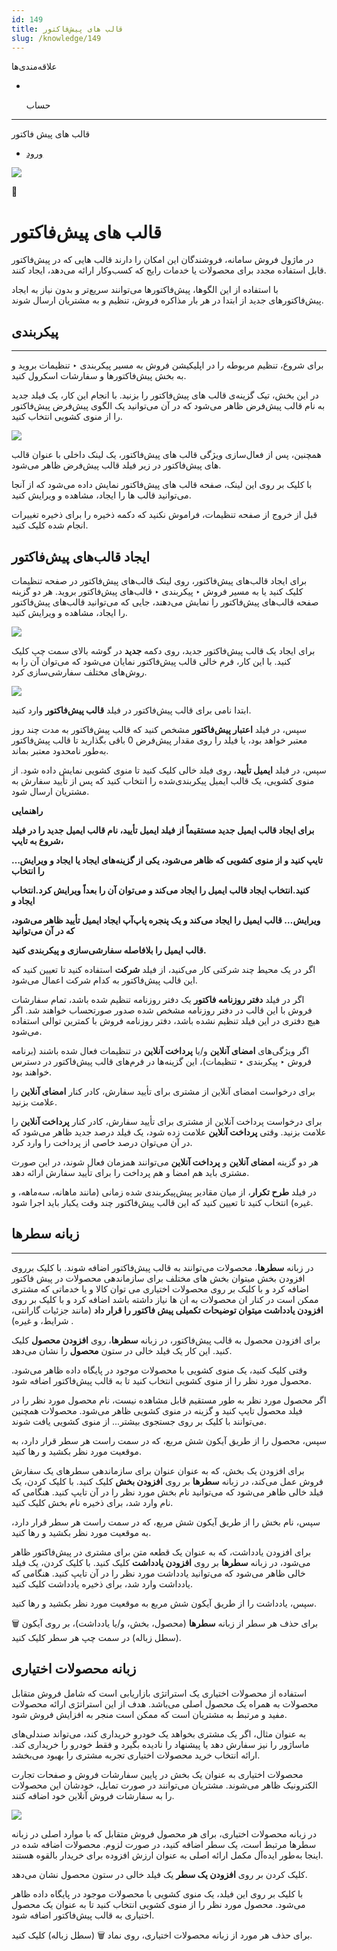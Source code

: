 ```yaml
---
id: 149
title: قالب های پیش‌فاکتور
slug: /knowledge/149
---
```


 
  علاقه‌مندی‌ها
* [​](./149)

  حساب

---

 

قالب های پیش فاکتور

- [ورود](/web/login?redirect=/knowledge/article/149)

![](https://odoofarsi.com/web/image/2652?access_token=bbc196cc-736e-45a4-8480-577bc971e496)

📖

# قالب های پیش‌فاکتور

در ماژول فروش سامانه، فروشندگان این امکان را دارند قالب هایی که در پیش‌فاکتور قابل استفاده مجدد برای محصولات یا خدمات رایج که کسب‌وکار ارائه می‌دهد، ایجاد کنند.

با استفاده از این الگوها، پیش‌فاکتورها می‌توانند سریع‌تر و بدون نیاز به ایجاد پیش‌فاکتورهای جدید از ابتدا در هر بار مذاکره فروش، تنظیم و به مشتریان ارسال شوند.

## **پیکربندی**

---

برای شروع، تنظیم مربوطه را در اپلیکیشن فروش به مسیر پیکربندی ‣ تنظیمات بروید و به بخش پیش‌فاکتورها و سفارشات اسکرول کنید.

در این بخش، تیک گزینه‌ی قالب های پیش‌فاکتور را بزنید. با انجام این کار، یک فیلد جدید به نام قالب پیش‌فرض ظاهر می‌شود که در آن می‌توانید یک الگوی پیش‌فرض پیش‌فاکتور را از منوی کشویی انتخاب کنید.

![](https://odoofarsi.com/web/image/1368-c0b1b074/Screen%20Shot%202024-07-21%20at%2012.16.46%20PM.png?access_token=efaa7b2b-59f5-49bd-8e6f-c1abf7544384)

همچنین، پس از فعال‌سازی ویژگی قالب های پیش‌فاکتور، یک لینک داخلی با عنوان قالب های پیش‌فاکتور در زیر فیلد قالب پیش‌فرض ظاهر می‌شود.

با کلیک بر روی این لینک، صفحه قالب های پیش‌فاکتور نمایش داده می‌شود که از آنجا می‌توانید قالب ها را ایجاد، مشاهده و ویرایش کنید.

قبل از خروج از صفحه تنظیمات، فراموش نکنید که دکمه ذخیره را برای ذخیره تغییرات انجام شده کلیک کنید.

## **ایجاد قالب‌های پیش‌فاکتور**

برای ایجاد قالب‌های پیش‌فاکتور، روی لینک قالب‌های پیش‌فاکتور در صفحه تنظیمات کلیک کنید یا به مسیر فروش ‣ پیکربندی ‣ قالب‌های پیش‌فاکتور بروید. هر دو گزینه صفحه قالب‌های پیش‌فاکتور را نمایش می‌دهند، جایی که می‌توانید قالب‌های پیش‌فاکتور را ایجاد، مشاهده و ویرایش کنید.

![](https://odoofarsi.com/web/image/1369-5b9b81c2/image.png?access_token=252a4da6-693a-4d9c-9390-b6312876dce5)

برای ایجاد یک قالب پیش‌فاکتور جدید، روی دکمه **جدید** در گوشه بالای سمت چپ کلیک کنید. با این کار، فرم خالی قالب پیش‌فاکتور نمایان می‌شود که می‌توان آن را به روش‌های مختلف سفارشی‌سازی کرد.

![](https://odoofarsi.com/web/image/1371-0aeeee4e/image.png?access_token=e78d0511-516c-4d29-8f9b-546fb28e25d4)

ابتدا نامی برای قالب پیش‌فاکتور در فیلد **قالب پیش‌فاکتور** وارد کنید.

سپس، در فیلد **اعتبار پیش‌فاکتور** مشخص کنید که قالب پیش‌فاکتور به مدت چند روز معتبر خواهد بود، یا فیلد را روی مقدار پیش‌فرض 0 باقی بگذارید تا قالب پیش‌فاکتور به‌طور نامحدود معتبر بماند.

سپس، در فیلد **ایمیل تأیید**، روی فیلد خالی کلیک کنید تا منوی کشویی نمایش داده شود. از منوی کشویی، یک قالب ایمیل پیکربندی‌شده را انتخاب کنید که پس از تأیید سفارش به مشتریان ارسال شود.

**راهنمایی**

**برای ایجاد قالب ایمیل جدید مستقیماً از فیلد ایمیل تأیید، نام قالب ایمیل جدید را در فیلد شروع به تایپ،**

**تایپ کنید و از منوی کشویی که ظاهر می‌شود، یکی از گزینه‌های ایجاد یا ایجاد و ویرایش… را انتخاب**

**کنید.انتخاب ایجاد قالب ایمیل را ایجاد می‌کند و می‌توان آن را بعداً ویرایش کرد.انتخاب ایجاد و**

**ویرایش… قالب ایمیل را ایجاد می‌کند و یک پنجره پاپ‌آپ ایجاد ایمیل تأیید ظاهر می‌شود، که در آن می‌توانید**

**قالب ایمیل را بلافاصله سفارشی‌سازی و پیکربندی کنید.**

اگر در یک محیط چند شرکتی کار می‌کنید، از فیلد **شرکت** استفاده کنید تا تعیین کنید که این قالب پیش‌فاکتور به کدام شرکت اعمال می‌شود.

اگر در فیلد **دفتر روزنامه فاکتور** یک دفتر روزنامه تنظیم شده باشد، تمام سفارشات فروش با این قالب در دفتر روزنامه مشخص شده صدور صورتحساب خواهند شد. اگر هیچ دفتری در این فیلد تنظیم نشده باشد، دفتر روزنامه فروش با کمترین توالی استفاده می‌شود.

اگر ویژگی‌های **امضای آنلاین** و/یا **پرداخت آنلاین** در تنظیمات فعال شده باشند (برنامه فروش ‣ پیکربندی ‣ تنظیمات)، این گزینه‌ها در فرم‌های قالب پیش‌فاکتور در دسترس خواهند بود.

برای درخواست امضای آنلاین از مشتری برای تأیید سفارش، کادر کنار **امضای آنلاین** را علامت بزنید.

برای درخواست پرداخت آنلاین از مشتری برای تأیید سفارش، کادر کنار **پرداخت آنلاین** را علامت بزنید. وقتی **پرداخت آنلاین** علامت زده شود، یک فیلد درصد جدید ظاهر می‌شود که در آن می‌توان درصد خاصی از پرداخت را وارد کرد.

هر دو گزینه **امضای آنلاین** و **پرداخت آنلاین** می‌توانند همزمان فعال شوند، در این صورت مشتری باید هم امضا و هم پرداخت را برای تأیید سفارش ارائه دهد.

در فیلد **طرح تکرار**، از میان مقادیر پیش‌پیکربندی شده زمانی (مانند ماهانه، سه‌ماهه، و غیره) انتخاب کنید تا تعیین کنید که این قالب پیش‌فاکتور چند وقت یکبار باید اجرا شود.

## **زبانه سطرها**

---

در زبانه **سطرها**، محصولات می‌توانند به قالب پیش‌فاکتور اضافه شوند. با کلیک برروی افزودن بخش میتوان بخش های مختلف برای سازماندهی محصولات در پیش فاکتور اضافه کرد و با کلیک بر روی محصولات اختیاری می توان کالا و یا خدماتی که مشتری ممکن است در کنار ان محصولات به ان ها نیاز داشته باشد اضافه کرد و با کلیک بر روی **افزودن یادداشت میتوان توضیحات تکمیلی پیش فاکتور را قرار داد** (مانند جزئیات گارانتی، شرایط، و غیره) .

برای افزودن محصول به قالب پیش‌فاکتور، در زبانه **سطرها**، روی **افزودن محصول** کلیک کنید. این کار یک فیلد خالی در ستون **محصول** را نشان می‌دهد.

وقتی کلیک کنید، یک منوی کشویی با محصولات موجود در پایگاه داده ظاهر می‌شود. محصول مورد نظر را از منوی کشویی انتخاب کنید تا به قالب پیش‌فاکتور اضافه شود.

اگر محصول مورد نظر به طور مستقیم قابل مشاهده نیست، نام محصول مورد نظر را در فیلد محصول تایپ کنید و گزینه در منوی کشویی ظاهر می‌شود. محصولات همچنین می‌توانند با کلیک بر روی جستجوی بیشتر... از منوی کشویی یافت شوند.​

سپس، محصول را از طریق آیکون شش مربع، که در سمت راست هر سطر قرار دارد، به موقعیت مورد نظر بکشید و رها کنید.

برای افزودن یک بخش، که به عنوان عنوان برای سازماندهی سطرهای یک سفارش فروش عمل می‌کند، در زبانه **سطرها** بر روی **افزودن بخش** کلیک کنید. با کلیک کردن، یک فیلد خالی ظاهر می‌شود که می‌توانید نام بخش مورد نظر را در آن تایپ کنید. هنگامی که نام وارد شد، برای ذخیره نام بخش کلیک کنید.

سپس، نام بخش را از طریق آیکون شش مربع، که در سمت راست هر سطر قرار دارد، به موقعیت مورد نظر بکشید و رها کنید.

برای افزودن یادداشت، که به عنوان یک قطعه متن برای مشتری در پیش‌فاکتور ظاهر می‌شود، در زبانه **سطرها** بر روی **افزودن یادداشت** کلیک کنید. با کلیک کردن، یک فیلد خالی ظاهر می‌شود که می‌توانید یادداشت مورد نظر را در آن تایپ کنید. هنگامی که یادداشت وارد شد، برای ذخیره یادداشت کلیک کنید.

سپس، یادداشت را از طریق آیکون شش مربع به موقعیت مورد نظر بکشید و رها کنید.

برای حذف هر سطر از زبانه **سطرها** (محصول، بخش، و/یا یادداشت)، بر روی آیکون 🗑️ (سطل زباله) در سمت چپ هر سطر کلیک کنید.

## **زبانه محصولات اختیاری**

استفاده از محصولات اختیاری یک استراتژی بازاریابی است که شامل فروش متقابل محصولات به همراه یک محصول اصلی می‌باشد. هدف از این استراتژی ارائه محصولات مفید و مرتبط به مشتریان است که ممکن است منجر به افزایش فروش شود.

به عنوان مثال، اگر یک مشتری بخواهد یک خودرو خریداری کند، می‌تواند صندلی‌های ماساژور را نیز سفارش دهد یا پیشنهاد را نادیده بگیرد و فقط خودرو را خریداری کند. ارائه انتخاب خرید محصولات اختیاری تجربه مشتری را بهبود می‌بخشد.

محصولات اختیاری به عنوان یک بخش در پایین سفارشات فروش و صفحات تجارت الکترونیک ظاهر می‌شوند. مشتریان می‌توانند در صورت تمایل، خودشان این محصولات را به سفارشات فروش آنلاین خود اضافه کنند.

![](https://odoofarsi.com/web/image/1372-ea3ab0d3/image.png?access_token=56052dd6-b5f1-42cf-a251-b6456af29848)

در زبانه محصولات اختیاری، برای هر محصول فروش متقابل که با موارد اصلی در زبانه سطرها مرتبط است، یک سطر اضافه کنید، در صورت لزوم. محصولات اضافه شده در اینجا به‌طور ایده‌آل مکمل ارائه اصلی به عنوان ارزش افزوده برای خریدار بالقوه هستند.

کلیک کردن بر روی **افزودن یک سطر** یک فیلد خالی در ستون محصول نشان می‌دهد.

با کلیک بر روی این فیلد، یک منوی کشویی با محصولات موجود در پایگاه داده ظاهر می‌شود. محصول مورد نظر را از منوی کشویی انتخاب کنید تا به عنوان یک محصول اختیاری به قالب پیش‌فاکتور اضافه شود.

برای حذف هر مورد از زبانه محصولات اختیاری، روی نماد 🗑️ (سطل زباله) کلیک کنید.